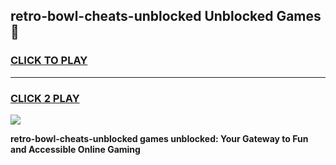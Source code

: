 
## retro-bowl-cheats-unblocked Unblocked Games👋
<h3>
<a href="https://news.freeplayer.one?title=retro-bowl-cheats-unblocked&ref=16F">CLICK TO PLAY</a></h3>
<hr>

<h3>
<a href="https://news.freeplayer.one?title=retro-bowl-cheats-unblocked&ref=16F">CLICK 2 PLAY</a>
  
</h3>

<a href="https://news.freeplayer.one?title=retro-bowl-cheats-unblocked&ref=16F/"><img src="https://clearcache.store/games.png"></a>


**retro-bowl-cheats-unblocked games unblocked: Your Gateway to Fun and Accessible Online Gaming**
